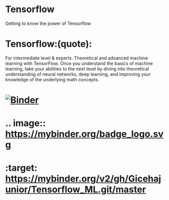 # Tensorflow
Getting to know the power of Tensorflow

# Tensorflow:(quote):
For intermediate level & experts. Theoretical and advanced machine learning with TensorFlow. Once you understand the basics of machine learning, take your abilities to the next level by diving into theoretical understanding of neural networks, deep learning, and improving your knowledge of the underlying math concepts.

# [![Binder](https://mybinder.org/badge_logo.svg)](https://mybinder.org/v2/gh/Gicehajunior/Tensorflow_ML.git/master)
# .. image:: https://mybinder.org/badge_logo.svg
# :target: https://mybinder.org/v2/gh/Gicehajunior/Tensorflow_ML.git/master
